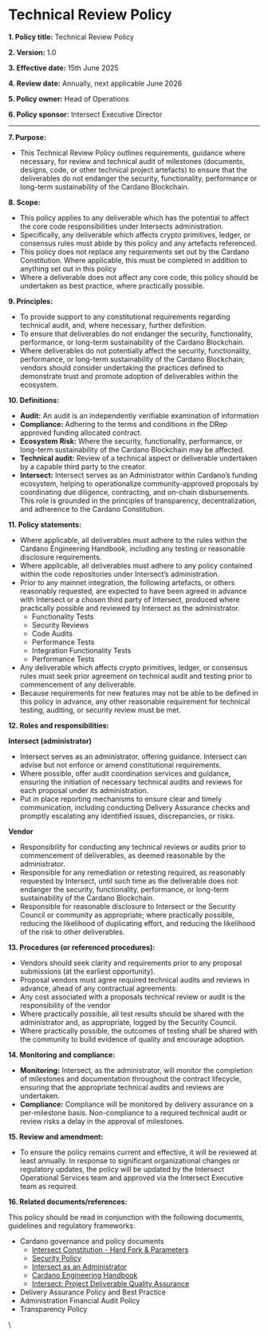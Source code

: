 # Technical Review Policy

**1. Policy title:** Technical Review Policy

**2. Version:** 1.0

**3. Effective date:** 15th June 2025

**4. Review date:** Annually, next applicable June 2026

**5. Policy owner:** Head of Operations

**6. Policy sponsor:** Intersect Executive Director&#x20;

***

**7. Purpose:**

* This Technical Review Policy outlines requirements, guidance where necessary, for review and technical audit of milestones (documents, designs, code, or other technical project artefacts) to ensure that the deliverables do not endanger the security, functionality, performance or long-term sustainability of the Cardano Blockchain.

**8. Scope:**

* This policy applies to any deliverable which has the potential to affect the core code responsibilities under Intersects administration.
* Specifically, any deliverable which affects crypto primitives, ledger, or consensus rules must abide by this policy and any artefacts referenced.&#x20;
* This policy does not replace any requirements set out by the Cardano Constitution. Where applicable, this must be completed in addition to anything set out in this policy
* Where a deliverable does not affect any core code, this policy should be undertaken as best practice, where practically possible.

**9. Principles:**

* To provide support to any constitutional requirements regarding technical audit, and, where necessary, further definition.
* To ensure that deliverables do not endanger the security, functionality, performance, or long-term sustainability of the Cardano Blockchain.&#x20;
* Where deliverables do not potentially affect the security, functionality, performance, or long-term sustainability of the Cardano Blockchain; vendors should consider undertaking the practices defined to demonstrate trust and promote adoption of deliverables within the ecosystem.&#x20;

**10. Definitions:**

* **Audit:** An audit is an independently verifiable examination of information
* **Compliance:** Adhering to the terms and conditions in the DRep approved funding allocated contract.
* **Ecosystem Risk:** Where the security, functionality, performance, or long-term sustainability of the Cardano Blockchain may be affected.
* **Technical audit:** Review of a technical aspect or deliverable undertaken by a capable third party to the creator.
* **Intersect:** Intersect serves as an Administrator within Cardano’s funding ecosystem, helping to operationalize community-approved proposals by coordinating due diligence, contracting, and on-chain disbursements. This role is grounded in the principles of transparency, decentralization, and adherence to the Cardano Constitution.

**11. Policy statements:**

* Where applicable, all deliverables must adhere to the rules within the Cardano Engineering Handbook, including any testing or reasonable disclosure requirements.
* Where applicable, all deliverables must adhere to any policy contained within the code repositories under Intersect’s administration.&#x20;
* Prior to any mainnet integration, the following artefacts, or others reasonably requested, are expected to have been agreed in advance with Intersect or a chosen third party of Intersect, produced where practically possible and reviewed by Intersect as the administrator.
  * Functionality Tests&#x20;
  * Security Reviews
  * Code Audits
  * Performance Tests
  * Integration Functionality Tests
  * Performance Tests&#x20;
* Any deliverable which affects crypto primitives, ledger, or consensus rules must seek prior agreement on technical audit and testing prior to commencement of any deliverable.&#x20;
* Because requirements for new features may not be able to be defined in this policy in advance, any other reasonable requirement for technical testing, auditing, or security review must be met.&#x20;

**12. Roles and responsibilities:**

**Intersect (administrator)**&#x20;

* Intersect serves as an administrator, offering guidance. Intersect can advise but not enforce or amend constitutional requirements.&#x20;
* Where possible, offer audit coordination services and guidance, ensuring the initiation of necessary technical audits and reviews for each proposal under its administration.&#x20;
* Put in place reporting mechanisms to ensure clear and timely communication, including conducting Delivery Assurance checks and promptly escalating any identified issues, discrepancies, or risks.

**Vendor**

* Responsibility for conducting any technical reviews or audits prior to commencement of deliverables, as deemed reasonable by the administrator.
* Responsible for any remediation or retesting required, as reasonably requested by Intersect, until such time as the deliverable does not endanger the security, functionality, performance, or long-term sustainability of the Cardano Blockchain.
* Responsible for reasonable disclosure to Intersect or the Security Council or community as appropriate; where practically possible, reducing the likelihood of duplicating effort, and reducing the likelihood of the risk to other deliverables. &#x20;

**13. Procedures (or referenced procedures):**

* Vendors should seek clarity and requirements prior to any proposal submissions (at the earliest opportunity).
* Proposal vendors must agree required technical audits and reviews in advance, ahead of any contractual agreements.
* Any cost associated with a proposals technical review or audit is the responsibility of the vendor
* Where practically possible, all test results should be shared with the administrator and, as appropriate, logged by the Security Council.&#x20;
* Where practically possible, the outcomes of testing shall be shared with the community to build evidence of quality and encourage adoption.&#x20;

**14. Monitoring and compliance:**

* **Monitoring:** Intersect, as the administrator, will monitor the completion of milestones and documentation throughout the contract lifecycle, ensuring that the appropriate technical audits and reviews are undertaken.
* **Compliance:** Compliance will be monitored by delivery assurance on a per-milestone basis. Non-compliance to a required technical audit or review risks a delay in the approval of milestones.

**15. Review and amendment:**

* To ensure the policy remains current and effective, it will be reviewed at least annually. In response to significant organizational changes or regulatory updates, the policy will be updated by the Intersect Operational Services team and approved via the Intersect Executive team as required.&#x20;

**16. Related documents/references:**

This policy should be read in conjunction with the following documents, guidelines and regulatory frameworks:

* Cardano governance and policy documents
  * [Intersect Constitution - Hard Fork & Parameters](https://docs.intersectmbo.org/cardano/cardano-governance/cardano-constitution/read-the-cardano-constitution#article-viii.-amendment-process)
  * [Security Policy](https://docs.google.com/document/d/1lQPhyTOW2yV-DM22pXXQtwXM8UXW7fLSRRWjfECUpAw/edit?tab=t.0)
  * [Intersect as an Administrator](https://docs.intersectmbo.org/cardano/cardano-budget-submission/intersect-as-an-administrator)
  * [Cardano Engineering Handbook](https://input-output-hk.github.io/cardano-engineering-handbook/)
  * [Intersect: Project Deliverable Quality Assurance](https://docs.google.com/document/u/0/d/1t9n5VtipFB0OW7E9Imze1F_H8wy8Q7661qiooyZjkjA/edit)
* Delivery Assurance Policy and Best Practice
* Administration Financial Audit Policy
* Transparency Policy

\
